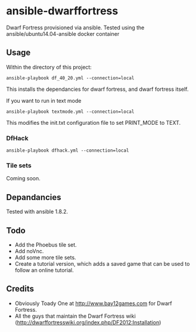 ansible-dwarffortress
========================

Dwarf Fortress provisioned via ansible. Tested using the ansible/ubuntu14.04-ansible docker container

Usage
-----

Within the directory of this project:

    ansible-playbook df_40_20.yml --connection=local

This installs the dependancies for dwarf fortress, and dwarf fortress itself.

If you want to run in text mode

    ansible-playbook textmode.yml --connection=local

This modifies the init.txt configuration file to set PRINT_MODE to TEXT.

### DfHack ###

    ansible-playbook dfhack.yml --connection=local

### Tile sets ###

Coming soon.

Depandancies
------------

Tested with ansible 1.8.2.

Todo
----

* Add the Phoebus tile set.
* Add noVnc.
* Add some more tile sets.
* Create a tutorial version, which adds a saved game that can be used to follow an online tutorial.

Credits
-------

* Obviously Toady One at http://www.bay12games.com for Dwarf Fortress.
* All the guys that maintain the Dwarf Fortress wiki (http://dwarffortresswiki.org/index.php/DF2012:Installation)
